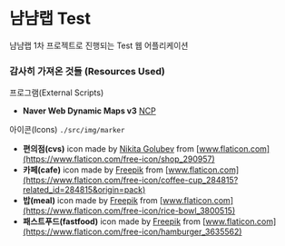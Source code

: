 # 냠냠랩 Test
냠냠랩 1차 프로젝트로 진행되는 Test 웹 어플리케이션

### 감사히 가져온 것들 (Resources Used)
프로그램(External Scripts)
* **Naver Web Dynamic Maps v3** [NCP](https://www.ncloud.com/product/applicationService/maps)


아이콘(Icons) ```./src/img/marker```
* **편의점(cvs)** icon made by [Nikita Golubev](https://www.flaticon.com/authors/nikita-golubev) from [www.flaticon.com](https://www.flaticon.com/free-icon/shop_290957)
* **카페(cafe)** icon made by [Freepik](https://www.freepik.com) from [www.flaticon.com](https://www.flaticon.com/free-icon/coffee-cup_284815?related_id=284815&origin=pack)
* **밥(meal)** icon made by [Freepik](https://www.freepik.com) from [www.flaticon.com](https://www.flaticon.com/free-icon/rice-bowl_3800515)
* **패스트푸드(fastfood)** icon made by [Freepik](https://www.freepik.com) from [www.flaticon.com](https://www.flaticon.com/free-icon/hamburger_3635562)